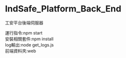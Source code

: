 # IndSafe_Platform_Back_End
工安平台後端伺服器

運行指令:npm start <br>
安裝相關套件:npm install <br>
log輸出:node get_logs.js <br>
前端資料夾:web <br>
